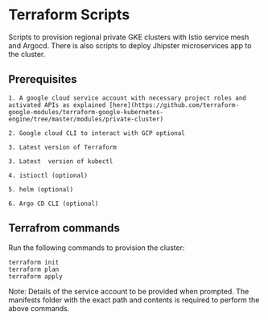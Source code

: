 # Terraform Scripts 

Scripts to provision regional private GKE clusters with Istio service mesh and Argocd.
There is also scripts to deploy Jhipster microservices app to the cluster. 

## Prerequisites

    1. A google cloud service account with necessary project roles and activated APIs as explained [here](https://github.com/terraform-google-modules/terraform-google-kubernetes-engine/tree/master/modules/private-cluster)
    
    2. Google cloud CLI to interact with GCP optional

    3. Latest version of Terraform 

    3. Latest  version of kubectl 

    4. istioctl (optional)

    5. helm (optional)
    
    6. Argo CD CLI (optional)

## Terrafrom commands

Run the following commands to provision the cluster:

    terraform init
    terraform plan
    terraform apply

Note: Details of the service account to be provided when prompted. The manifests folder with the exact path and contents is required to perform the above commands.
